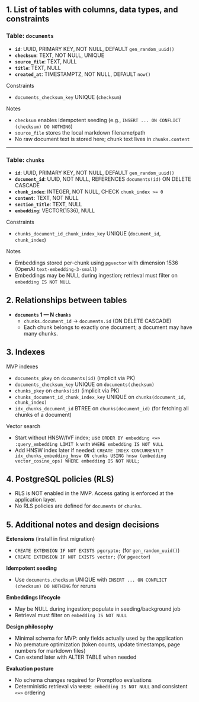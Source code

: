## 1. List of tables with columns, data types, and constraints

### Table: `documents`
- **`id`**: UUID, PRIMARY KEY, NOT NULL, DEFAULT `gen_random_uuid()`
- **`checksum`**: TEXT, NOT NULL, UNIQUE
- **`source_file`**: TEXT, NULL
- **`title`**: TEXT, NULL
- **`created_at`**: TIMESTAMPTZ, NOT NULL, DEFAULT `now()`

Constraints
- `documents_checksum_key` UNIQUE (`checksum`)

Notes
- `checksum` enables idempotent seeding (e.g., `INSERT ... ON CONFLICT (checksum) DO NOTHING`)
- `source_file` stores the local markdown filename/path
- No raw document text is stored here; chunk text lives in `chunks.content`

---

### Table: `chunks`
- **`id`**: UUID, PRIMARY KEY, NOT NULL, DEFAULT `gen_random_uuid()`
- **`document_id`**: UUID, NOT NULL, REFERENCES `documents(id)` ON DELETE CASCADE
- **`chunk_index`**: INTEGER, NOT NULL, CHECK `chunk_index >= 0`
- **`content`**: TEXT, NOT NULL
- **`section_title`**: TEXT, NULL
- **`embedding`**: VECTOR(1536), NULL

Constraints
- `chunks_document_id_chunk_index_key` UNIQUE (`document_id`, `chunk_index`)

Notes
- Embeddings stored per-chunk using `pgvector` with dimension 1536 (OpenAI `text-embedding-3-small`)
- Embeddings may be NULL during ingestion; retrieval must filter on `embedding IS NOT NULL`


## 2. Relationships between tables
- **`documents` 1 — N `chunks`**
  - `chunks.document_id` → `documents.id` (ON DELETE CASCADE)
  - Each chunk belongs to exactly one document; a document may have many chunks.


## 3. Indexes

MVP indexes
- `documents_pkey` on `documents(id)` (implicit via PK)
- `documents_checksum_key` UNIQUE on `documents(checksum)`
- `chunks_pkey` on `chunks(id)` (implicit via PK)
- `chunks_document_id_chunk_index_key` UNIQUE on `chunks(document_id, chunk_index)`
- `idx_chunks_document_id` BTREE on `chunks(document_id)` (for fetching all chunks of a document)

Vector search
- Start without HNSW/IVF index; use `ORDER BY embedding <=> :query_embedding LIMIT k` with `WHERE embedding IS NOT NULL`
- Add HNSW index later if needed: `CREATE INDEX CONCURRENTLY idx_chunks_embedding_hnsw ON chunks USING hnsw (embedding vector_cosine_ops) WHERE embedding IS NOT NULL;`


## 4. PostgreSQL policies (RLS)
- RLS is NOT enabled in the MVP. Access gating is enforced at the application layer.
- No RLS policies are defined for `documents` or `chunks`.


## 5. Additional notes and design decisions

**Extensions** (install in first migration)
- `CREATE EXTENSION IF NOT EXISTS pgcrypto;` (for `gen_random_uuid()`)
- `CREATE EXTENSION IF NOT EXISTS vector;` (for `pgvector`)

**Idempotent seeding**
- Use `documents.checksum` UNIQUE with `INSERT ... ON CONFLICT (checksum) DO NOTHING` for reruns

**Embeddings lifecycle**
- May be NULL during ingestion; populate in seeding/background job
- Retrieval must filter on `embedding IS NOT NULL`

**Design philosophy**
- Minimal schema for MVP: only fields actually used by the application
- No premature optimization (token counts, update timestamps, page numbers for markdown files)
- Can extend later with ALTER TABLE when needed

**Evaluation posture**
- No schema changes required for Promptfoo evaluations
- Deterministic retrieval via `WHERE embedding IS NOT NULL` and consistent `<=>` ordering
